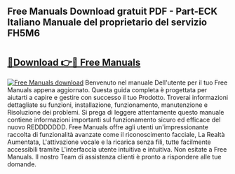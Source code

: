 ## Free Manuals Download gratuit PDF - Part-ECK Italiano Manuale del proprietario del servizio FH5M6

# <h2><a href="http://dfgn1b.blite.top/?on=Free+Manuals">🔗Download 👉🔴 Free Manuals</a></h2>

[![Free Manuals download](https://i.imgur.com/lujVjoI.png)](http://dfgn1b.blite.top/?on=Free+Manuals)
Benvenuto nel manuale Dell'utente per il tuo Free Manuals appena aggiornato. Questa guida completa è progettata per aiutarti a capire e gestire con successo il tuo Prodotto. Troverai informazioni dettagliate su funzioni, installazione, funzionamento, manutenzione e Risoluzione dei problemi. Si prega di leggere attentamente questo manuale contiene informazioni importanti sul funzionamento sicuro ed efficace del nuovo REDDDDDDD. Free Manuals offre agli utenti un'impressionante raccolta di funzionalità avanzate come il riconoscimento facciale, La Realtà Aumentata, L'attivazione vocale e la ricarica senza fili, tutte facilmente accessibili tramite L'interfaccia utente intuitiva e intuitiva. Non esitate a Free Manuals. Il nostro Team di assistenza clienti è pronto a rispondere alle tue domande.
